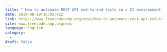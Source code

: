 ```yaml
---
title: " How to automate REST API end-to-end tests in a CI environment with Postman and Newman "
date: 2019-08-19T16:03:42Z
link: https://www.freecodecamp.org/news/how-to-automate-rest-api-end-to-end-tests/?utm_medium=RSS&utm_source=news.12bit.vn
site: www.freecodecamp.orgnews
language: English
category:
  -   
draft: false
---
```


